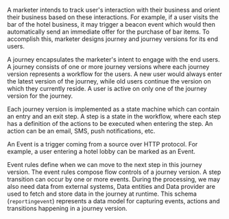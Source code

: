 A marketer intends to track user's interaction with their business and orient their business based on these interactions. For example, if a user visits the bar of the hotel business, it may trigger a beacon event which would then automatically send an immediate offer for the purchase of bar items.
To accomplish this, marketer designs journey and journey versions for its end users.

A journey encapsulates the marketer's intent to engage with the end users.
A journey consists of one or more journey versions where each journey version represents a workflow for the users.
A new user would always enter the latest version of the journey, while old users continue the version on which they currently reside. A user is active on only one of the journey version for the journey.

Each journey version is implemented as a state machine which can contain an entry and an exit step. 
A step is a state in the workflow, where each step has a definition of the actions to be executed when entering the step. 
An action can be an email, SMS, push notifications, etc.

An Event is a trigger coming from a source over HTTP protocol. 
For example, a user entering a hotel lobby can be marked as an Event.

Event rules define when we can move to the next step in this journey version.
The event rules compose flow controls of a journey version.
A step transition can occur by one or more events.
During the processing, we may also need data from external systems, Data entities and Data provider are used to fetch and store data in the journey at runtime. 
This schema (`reportingevent`) represents a data model for capturing events, actions and transitions happening in a journey version.
